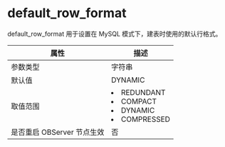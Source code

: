 default_row_format 
=======================================

default_row_format 用于设置在 MySQL 模式下，建表时使用的默认行格式。


|      **属性**      |               **描述**                |
|------------------|-----------------------------------------------------------------------------------------------------------------------------------------------------------------------------------------------------------|
| 参数类型             | 字符串                                 |
| 默认值              | DYNAMIC                             |
| 取值范围             | <li> REDUNDANT   <li> COMPACT   <li> DYNAMIC   <li> COMPRESSED    |
| 是否重启 OBServer 节点生效 | 否                                   |



